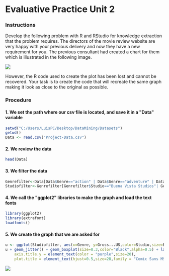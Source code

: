 # Evaluative Practice Unit 2

### Instructions
Develop the following problem with R and RStudio for knowledge extraction that the problem requires.
The directors of the movie review website are very happy with your previous delivery and now they have a new requirement for you.
The previous consultant had created a chart for them which is illustrated in the following image.
  
![](https://github.com/Luis-Alonso18/Data_Mining/blob/Unit_2/evaluation/evaluative_practice/pic1.png)
  
However, the R code used to create the plot has been lost and cannot be recovered.
Your task is to create the code that will recreate the same graph making it look as close to the original as possible.
  
### Procedure  

#### 1. We set the path where our csv file is located, and save it in a "Data" variable
```r
setwd("C:/Users/LuisPC/Desktop/DataMining/Datasets")
getwd()
Data <- read.csv("Project-Data.csv")
```
  
#### 2. We review the data
```r
head(Data)
```
  
#### 3. We filter the data
```r
Genrefilter<-Data[Data$Genre=="action" | Data$Genre=="adventure" | Data$Genre=="animation"| Data$Genre=="comedy" | Data$Genre=="drama",]
Studiofilter<-Genrefilter[Genrefilter$Studio=="Buena Vista Studios"| Genrefilter$Studio=="Fox" | Genrefilter$Studio=="Paramount Pictures"| Genrefilter$Studio=="Sony"| Genrefilter$Studio=="Universal"| Genrefilter$Studio=="WB",]
```
  
#### 4. We call the "ggplot2" libraries to make the graph and load the text fonts
```r
library(ggplot2)
library(extrafont)
loadfonts()
```
  
#### 5. We create the graph that we are asked for
```r
u <- ggplot(Studiofilter, aes(x=Genre, y=Gross...US,color=Studio,size=Budget...mill.))
u + geom_jitter() + geom_boxplot(size=0.3,color="Black",alpha=0.5) + labs(title="Domestic Gross % by Genre",x="Genre",y="Gross % US")+scale_size(name="Budget $M")+theme(axis.title.x = element_text(color = "purple",size=20),
    axis.title.y = element_text(color = "purple",size=20),
    plot.title = element_text(hjust=0.5,size=28,family = "Comic Sans MS"))
```
![](https://github.com/Luis-Alonso18/Data_Mining/blob/Unit_2/evaluation/evaluative_practice/pic2.png)
